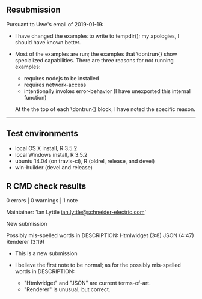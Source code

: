 ## Resubmission 

Pursuant to Uwe's email of 2019-01-19:

* I have changed the examples to write to tempdir(); my apologies, 
  I should have known better.

* Most of the examples are run; the examples that \dontrun{} show specialized 
  capabilities. There are three reasons for not running examples:

  - requires nodejs to be installed
  - requires network-access
  - intentionally invokes error-behavior (I have unexported this internal function)
  
  At the the top of each \dontrun{} block, I have noted the specific reason.

-----------------

## Test environments
* local OS X install, R 3.5.2
* local Windows install, R 3.5.2
* ubuntu 14.04 (on travis-ci), R (oldrel, release, and devel)
* win-builder (devel and release)

## R CMD check results

0 errors | 0 warnings | 1 note

Maintainer: 'Ian Lyttle <ian.lyttle@schneider-electric.com>'

New submission

Possibly mis-spelled words in DESCRIPTION:
  Htmlwidget (3:8)
  JSON (4:47)
  Renderer (3:19)
  
* This is a new submission
  
* I believe the first note to be normal; as for the possibly mis-spelled 
  words in DESCRIPTION:
  
  - "Htmlwidget" and "JSON" are current terms-of-art.
  - "Renderer" is unusual, but correct.
  



  
